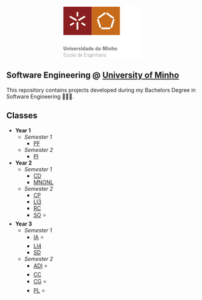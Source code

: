 
<p align="center">
  <img  src="/LEI/images/Logo.png">
</p>

## Software Engineering @ [University of Minho][uminho]

 [uminho]: https://www.uminho.pt/EN/

This repository contains projects developed during my Bachelors Degree in Software Engineering 🧑🏻‍🎓.


## Classes

- **Year 1**
  - *Semester 1*
    - [PF](LEI/1%20Year/1%20Semester/PF)
  - *Semester 2*
    - [PI](LEI/1%20Year/2%20Semester/PI)
- **Year 2**
  - *Semester 1*
    - [CD](LEI/2%20Year/1%20Semester/CD)
    - [MNONL](LEI/2%20Year/1%20Semester/MNONL)
  - *Semester 2*
    - [CP](LEI/2%20Year/2%20Semester/CP)
    - [LI3](LEI/2%20Year/2%20Semester/LI3)
    - [RC](LEI/2%20Year/2%20Semester/RC)
    - [SO](LEI/2%20Year/2%20Semester/SO)   ⭐
- **Year 3**
  - *Semester 1*
    - [IA](LEI/3%20Year/1%20Semester/IA)   ⭐
    - [LI4](LEI/3%20Year/1%20Semester/LI4)
    - [SD](LEI/3%20Year/1%20Semester/SD)
  - *Semester 2*
    - [ADI](LEI/3%20Year/2%20Semester/ADI) ⭐
    - [CC](LEI/3%20Year/2%20Semester/CC)
    - [CG](LEI/3%20Year/2%20Semester/CG)   ⭐
    - [PL](LEI/3%20Year/2%20Semester/PL)   ⭐

